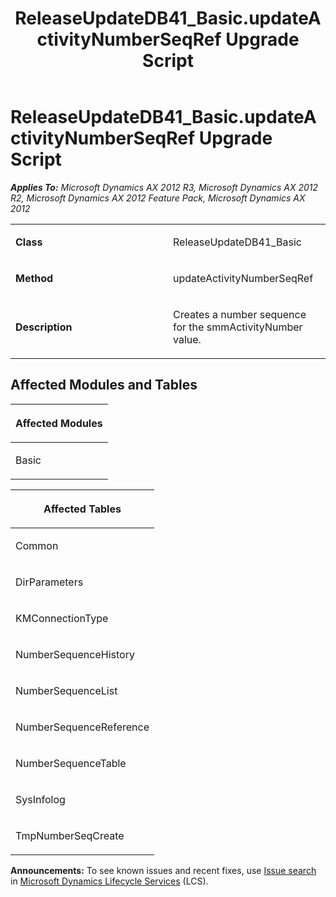 ﻿---
title: ReleaseUpdateDB41_Basic.updateActivityNumberSeqRef Upgrade Script
TOCTitle: ReleaseUpdateDB41_Basic.updateActivityNumberSeqRef Upgrade Script
ms:assetid: d0f2cdbc-4e0f-ab74-30bc-769ee96d1c5a
ms:mtpsurl: https://msdn.microsoft.com/en-us/library/JJ686938(v=AX.60)
ms:contentKeyID: 49711388
ms.date: 05/18/2015
mtps_version: v=AX.60
---

# ReleaseUpdateDB41\_Basic.updateActivityNumberSeqRef Upgrade Script 


_**Applies To:** Microsoft Dynamics AX 2012 R3, Microsoft Dynamics AX 2012 R2, Microsoft Dynamics AX 2012 Feature Pack, Microsoft Dynamics AX 2012_

<table>
<colgroup>
<col style="width: 50%" />
<col style="width: 50%" />
</colgroup>
<tbody>
<tr class="odd">
<td><p><strong>Class</strong></p></td>
<td><p>ReleaseUpdateDB41_Basic</p></td>
</tr>
<tr class="even">
<td><p><strong>Method</strong></p></td>
<td><p>updateActivityNumberSeqRef</p></td>
</tr>
<tr class="odd">
<td><p><strong>Description</strong></p></td>
<td><p>Creates a number sequence for the smmActivityNumber value.</p></td>
</tr>
</tbody>
</table>


## Affected Modules and Tables

<table>
<colgroup>
<col style="width: 100%" />
</colgroup>
<thead>
<tr class="header">
<th><p>Affected Modules</p></th>
</tr>
</thead>
<tbody>
<tr class="odd">
<td><p>Basic</p></td>
</tr>
</tbody>
</table>


<table>
<colgroup>
<col style="width: 100%" />
</colgroup>
<thead>
<tr class="header">
<th><p>Affected Tables</p></th>
</tr>
</thead>
<tbody>
<tr class="odd">
<td><p>Common</p></td>
</tr>
<tr class="even">
<td><p>DirParameters</p></td>
</tr>
<tr class="odd">
<td><p>KMConnectionType</p></td>
</tr>
<tr class="even">
<td><p>NumberSequenceHistory</p></td>
</tr>
<tr class="odd">
<td><p>NumberSequenceList</p></td>
</tr>
<tr class="even">
<td><p>NumberSequenceReference</p></td>
</tr>
<tr class="odd">
<td><p>NumberSequenceTable</p></td>
</tr>
<tr class="even">
<td><p>SysInfolog</p></td>
</tr>
<tr class="odd">
<td><p>TmpNumberSeqCreate</p></td>
</tr>
</tbody>
</table>

  
**Announcements:** To see known issues and recent fixes, use [Issue search](http://go.microsoft.com/fwlink/?linkid=389258) in [Microsoft Dynamics Lifecycle Services](http://go.microsoft.com/fwlink/?linkid=306505) (LCS).

